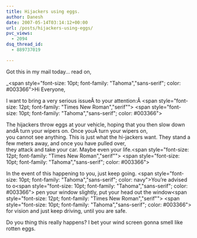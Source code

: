 ```yaml
---
title: Hijackers using eggs.
author: Danesh
date: 2007-05-14T03:14:12+00:00
url: /posts/hijackers-using-eggs/
pvc_views:
  - 2094
dsq_thread_id:
  - 889737019

---
```

Got this in my mail today&#8230; read on,

_<span style="font-size: 10pt; font-family: "Tahoma","sans-serif"; color: #003366">Hi Everyone,</p> 

I want to bring a very serious issueÂ to your attention:Â </span><span style="font-size: 12pt; font-family: "Times New Roman","serif""> </span><span style="font-size: 10pt; font-family: "Tahoma","sans-serif"; color: #003366">

The hijackers throw eggs at your vehicle, hoping that you then slow down andÂ turn your wipers on. Once youÂ turn your wipers on,  
you cannot see anything. This is just what the hi-jackers want. They stand a few meters away, and once you have pulled over,  
they attack and take your car. Maybe even your life.</span><span style="font-size: 12pt; font-family: "Times New Roman","serif""> </span><span style="font-size: 10pt; font-family: "Tahoma","sans-serif"; color: #003366">

In the event of this happening to you, just keep going. </span><span style="font-size: 10pt; font-family: "Tahoma","sans-serif"; color: navy">You&#8217;re advised to o</span><span style="font-size: 10pt; font-family: "Tahoma","sans-serif"; color: #003366"> pen your window slightly, put your head out the window</span><span style="font-size: 12pt; font-family: "Times New Roman","serif""> </span><span style="font-size: 10pt; font-family: "Tahoma","sans-serif"; color: #003366">  
for vision and just keep driving, until you are safe.</span></em>

Do you thing this really happens? I bet your wind screen gonna smell like rotten eggs.